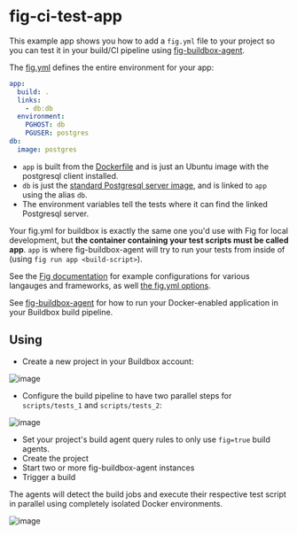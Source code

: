 # fig-ci-test-app

This example app shows you how to add a `fig.yml` file to your project so you can test it in your build/CI pipeline using [fig-buildbox-agent](https://github.com/toolmantim/fig-buildbox-agent).

The [fig.yml](fig.yml) defines the entire environment for your app:

```yml
app:
  build: .
  links:
    - db:db
  environment:
    PGHOST: db
    PGUSER: postgres
db:
  image: postgres
```

* `app` is built from the [Dockerfile](Dockerfile) and is just an Ubuntu image with the postgresql client installed.
* `db` is just the [standard Postgresql server image](https://registry.hub.docker.com/_/postgres/), and is linked to `app` using the alias `db`.
* The environment variables tell the tests where it can find the linked Postgresql server.

Your fig.yml for buildbox is exactly the same one you'd use with Fig for local development, but **the container containing your test scripts must be called app**. `app` is where fig-buildbox-agent will try to run your tests from inside of (using `fig run app <build-script>`).

See the [Fig documentation](http://www.fig.sh/) for example configurations for various langauges and frameworks, as well [the fig.yml options](http://www.fig.sh/yml.html).

See [fig-buildbox-agent](https://github.com/toolmantim/fig-buildbox-agent) for how to run your Docker-enabled application in your Buildbox build pipeline.

## Using

* Create a new project in your Buildbox account:

![image](https://cloud.githubusercontent.com/assets/153/4101095/b15fee78-30d0-11e4-8a1a-254b086664c5.png)

* Configure the build pipeline to have two parallel steps for `scripts/tests_1` and `scripts/tests_2`:

![image](https://cloud.githubusercontent.com/assets/153/4101094/a0b6faee-30d0-11e4-922d-0eca094b9488.png)

* Set your project's build agent query rules to only use `fig=true` build agents.
* Create the project
* Start two or more fig-buildbox-agent instances
* Trigger a build

The agents will detect the build jobs and execute their respective test script in parallel using completely isolated Docker environments.

![image](https://cloud.githubusercontent.com/assets/153/4101107/b8f9bee2-30d1-11e4-97f6-4468622c080d.png)
